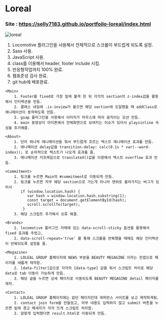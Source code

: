 # Loreal
### Site : https://selly7183.github.io/portfoilo-loreal/index.html
![loreal](https://user-images.githubusercontent.com/88068412/210552343-d059c391-55a4-4033-9258-1c5c715e0519.png)

1. Locomotive 플러그인을 사용해서 전체적으로 스크롤이 부드럽게 되도록 설정.
2. Sass 사용.
3. JavaScript 사용.
4. class를 이용해서 header, footer include 시킴.
5. 반응형작업까지 100% 완료.
6. 웹표준성 검사 완료.
7. git hub에 배포완료.
>
    <Main>
        1. Footer를 fixed로 가장 밑에 붙게 한 뒤 각각의 section의 z-index값을 활용해서 인터렉션을 만듬.
        2. 클래스 네임에 .is-inview가 붙으면 해당 section에 도달했을 때 addClass로 애니메이션이 동작하도록 만듬.
        3. gsap 플러그인을 사용해서 이미지가 마우스에 따라 움직이는 모션 만듬.
        4. main 동영상이 아이폰에서 전체화면으로 보여지는 이슈가 있어서 playsinline 속성을 추가해줌.
> 
    <About>
        1. 단어 하나씩 애니메이션을 줘서 부드럽게 흐르는 텍스트 애니메이션 효과를 만듬.
        2. 애니메이션 delay값을 transition-delay: calc(0.1s * var(--word-index)); 로 순차적으로 텍스트가 나오게 효과를 줌.
        3. 애니메이션 키프레임으로 translateX()값을 이용해서 텍스트 overflow 효과 만듬.
>   
    <Commitment>
        1. 링크를 누르면 Main의 #commitment로 이동되게 만듬.
        2. 링크를 누르면 자꾸 해당 section으로 가는게 아니라 맨위로 올라가지는 버그가 있어서
           if (window.location.hash) {
              var hash = window.location.hash.substring(1);
              const target = document.getElementById(hash);
              scroll.scrollTo(target);
            }
        3. 해당 스크립트 추가해서 오류 해결.
>   
    <Brands>
        1. locomotive 플러그인 자체에 있는 data-scroll-sticky 옵션을 활용해서 fixed 효과를 주었고,
        2. data-scroll-repeat='true' 를 통해 스크롤을 반복했을 때에도 해당 인터렉션이 반복되도록 설정을 줌.
 >
    <Magazine>
        1. LOLEAL GROUP 홈페이지에 NEWS 부분을 BEAUTY MEGAGINE 이라는 컨셉으로 페이지를 새롭게 제작함.
        2. [data-filter]값으로 각각의 [data-type] 값을 줘서 스크립트 처리로 해당 data로 tab 이동이 가능하게 만듬.
        3. 해당 글을 누르면 상세 페이지로 이동되도록 BEAUTY MEGAGINE detail 페이지를 제작.
>  
    <Contact>
        1. LOLEAL GROUP 홈페이지에는 없던 페이지인데 레퍼런스 사이트를 보고 제작하게됨.
        2. contact join form을 만들었고, 아무 내용도 입력하지 않고 submit 버튼을 누르면 밑에 경고 메세지가 각각 뜨게 스크립트 처리함.
        3. 알맞게 입력했다면 result.html로 이동되게 만듬.
  
  
  
